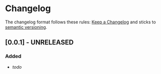 # Changelog

The changelog format follows these rules: [Keep a Changelog](http://keepachangelog.com/en/1.0.0/) and sticks to [semantic versioning](http://semver.org/spec/v2.0.0.html).

## [0.0.1] - UNRELEASED
### Added
- _todo_
